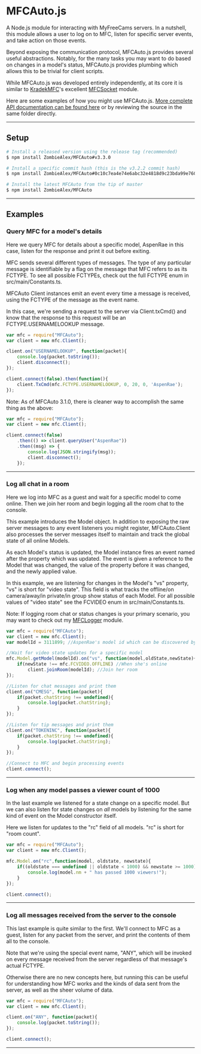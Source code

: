 # MFCAuto.js

A Node.js module for interacting with MyFreeCams servers. In a nutshell, this module allows a user to log on to MFC, listen for specific server events, and take action on those events.

Beyond exposing the communication protocol, MFCAuto.js provides several useful abstractions.  Notably, for the many tasks you may want to do based on changes in a model's status, MFCAuto.js provides plumbing which allows this to be trivial for client scripts.

While MFCAuto.js was developed entirely independently, at its core it is similar to [KradekMFC](https://github.com/KradekMFC)'s excellent [MFCSocket](https://github.com/KradekMFC/MFCSocket) module.

Here are some examples of how you might use MFCAuto.js.  [More complete API documentation can be found here](https://github.com/ZombieAlex/MFCAuto/tree/master/src/main) or by reviewing the source in the same folder directly.

------------

## Setup

```bash
# Install a released version using the release tag (recommended)
$ npm install ZombieAlex/MFCAuto#v3.3.0

# Install a specific commit hash (this is the v3.2.2 commit hash)
$ npm install ZombieAlex/MFCAuto#0c10c7ea4e74e6abc32e4818d9c23bda99e760c8

# Install the latest MFCAuto from the tip of master
$ npm install ZombieAlex/MFCAuto
```

------------

## Examples

### Query MFC for a model's details
Here we query MFC for details about a specific model, AspenRae in this case, listen for the response and print it out before exiting.

MFC sends several different types of messages.  The type of any particular message is identifiable by a flag on the message that MFC refers to as its FCTYPE.  To see all possible FCTYPEs, check out the full FCTYPE enum in src/main/Constants.ts.

MFCAuto Client instances emit an event every time a message is received, using the FCTYPE of the message as the event name.

In this case, we're sending a request to the server via Client.txCmd() and know that the response to this request will be an FCTYPE.USERNAMELOOKUP message.

```javascript
var mfc = require("MFCAuto");
var client = new mfc.Client();

client.on("USERNAMELOOKUP", function(packet){
    console.log(packet.toString());
    client.disconnect();
});

client.connect(false).then(function(){
    client.TxCmd(mfc.FCTYPE.USERNAMELOOKUP, 0, 20, 0, 'AspenRae');
});
```

Note: As of MFCAuto 3.1.0, there is cleaner way to accomplish the same thing as the above:

```javascript
var mfc = require("MFCAuto");
var client = new mfc.Client();

client.connect(false)
    .then(() => client.queryUser("AspenRae"))
    .then((msg) => {
        console.log(JSON.stringify(msg));
        client.disconnect();
    });
```

---

### Log all chat in a room
Here we log into MFC as a guest and wait for a specific model to come online.  Then we join her room and begin logging all the room chat to the console.

This example introduces the Model object.  In addition to exposing the raw server messages to any event listeners you might register, MFCAuto.Client also processes the server messages itself to maintain and track the global state of all online Models.

As each Model's status is updated, the Model instance fires an event named after the property which was updated.  The event is given a reference to the Model that was changed, the value of the property before it was changed, and the newly applied value.

In this example, we are listening for changes in the Model's "vs" property, "vs" is short for "video state".  This field is what tracks the offline/on camera/away/in private/in group show status of each Model.  For all possible values of "video state" see the FCVIDEO enum in src/main/Constants.ts.

Note: If logging room chat or status changes is your primary scenario, you may want to check out my [MFCLogger](https://github.com/ZombieAlex/MFCLogger) module.

```javascript
var mfc = require("MFCAuto");
var client = new mfc.Client();
var modelId = 3111899; //AspenRae's model id which can be discovered by running the previous example among other means

//Wait for video state updates for a specific model
mfc.Model.getModel(modelId).on("vs", function(model,oldState,newState){
    if(newState !== mfc.FCVIDEO.OFFLINE) //When she's online
        client.joinRoom(modelId); //Join her room
});

//Listen for chat messages and print them
client.on("CMESG", function(packet){
    if(packet.chatString !== undefined){
        console.log(packet.chatString);
    }
});

//Listen for tip messages and print them
client.on("TOKENINC", function(packet){
    if(packet.chatString !== undefined){
        console.log(packet.chatString);
    }
});

//Connect to MFC and begin processing events
client.connect();
```

---

### Log when any model passes a viewer count of 1000
In the last example we listened for a state change on a specific model.  But we can also listen for state changes on *all* models by listening for the same kind of event on the Model constructor itself.

Here we listen for updates to the "rc" field of all models.  "rc" is short for "room count".

```javascript
var mfc = require("MFCAuto");
var client = new mfc.Client();

mfc.Model.on("rc",function(model, oldstate, newstate){
    if((oldstate === undefined || oldstate < 1000) && newstate >= 1000){
        console.log(model.nm + " has passed 1000 viewers!");
    }
});

client.connect();
```

---

### Log all messages received from the server to the console

This last example is quite similar to the first.  We'll connect to MFC as a guest, listen for any packet from the server, and print the contents of them all to the console.

Note that we're using the special event name, "ANY", which will be invoked on every message received from the server regardless of that message's actual FCTYPE.

Otherwise there are no new concepts here, but running this can be useful for understanding how MFC works and the kinds of data sent from the server, as well as the sheer volume of data.

```javascript
var mfc = require("MFCAuto");
var client = new mfc.Client();

client.on("ANY", function(packet){
    console.log(packet.toString());
});

client.connect();
```

-----------------------

